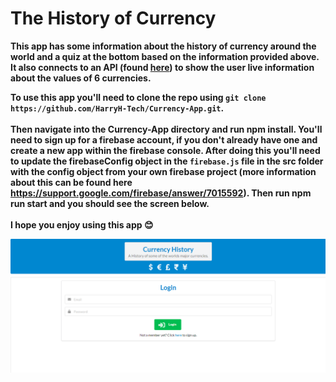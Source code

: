 <h1>The History of Currency</h1>

**This app has some information about the history of currency around the world and a quiz at the bottom based on the information provided above. It also connects to an API (found <a target="blank" href="https://exchangeratesapi.io/">here</a>) to show the user live information about the values of 6 currencies.**

**To use this app you'll need to clone the repo using `git clone https://github.com/HarryH-Tech/Currency-App.git`.<br /><br /> Then navigate into the Currency-App directory and run npm install. You'll need to sign up for a firebase account, if you don't already have one and create a new app within the firebase console. After doing this you'll need to update the firebaseConfig object in the `firebase.js` file in the src folder with the config object from your own firebase project (more information about this can be found here https://support.google.com/firebase/answer/7015592). Then run npm run start and you should see the screen below.<br /><br /> I hope you enjoy using this app 😊**

![App Screenshot](./AppScreenshot.PNG)
